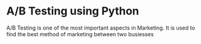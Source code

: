# A/B Testing using Python
A/B Testing is one of the most important aspects in Marketing.
It is used to find the best method of marketing between two busiesses
